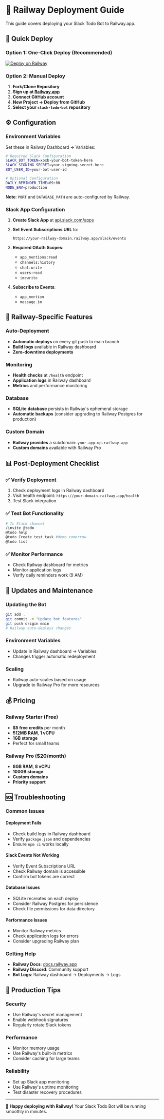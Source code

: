 # 🚂 Railway Deployment Guide

This guide covers deploying your Slack Todo Bot to Railway.app.

## 🚀 Quick Deploy

### Option 1: One-Click Deploy (Recommended)

[![Deploy on Railway](https://railway.app/button.svg)](https://railway.app/template/your-template-id)

### Option 2: Manual Deploy

1. **Fork/Clone Repository**
2. **Sign up at [Railway.app](https://railway.app)**
3. **Connect GitHub account**
4. **New Project → Deploy from GitHub**
5. **Select your `slack-todo-bot` repository**

## ⚙️ Configuration

### Environment Variables

Set these in Railway Dashboard → Variables:

```bash
# Required Slack Configuration
SLACK_BOT_TOKEN=xoxb-your-bot-token-here
SLACK_SIGNING_SECRET=your-signing-secret-here
BOT_USER_ID=your-bot-user-id

# Optional Configuration
DAILY_REMINDER_TIME=09:00
NODE_ENV=production
```

**Note**: `PORT` and `DATABASE_PATH` are auto-configured by Railway.

### Slack App Configuration

1. **Create Slack App** at [api.slack.com/apps](https://api.slack.com/apps)
2. **Set Event Subscriptions URL** to:
   ```
   https://your-railway-domain.railway.app/slack/events
   ```
3. **Required OAuth Scopes**:

   - `app_mentions:read`
   - `channels:history`
   - `chat:write`
   - `users:read`
   - `im:write`

4. **Subscribe to Events**:
   - `app_mention`
   - `message.im`

## 🔧 Railway-Specific Features

### Auto-Deployment

- **Automatic deploys** on every git push to main branch
- **Build logs** available in Railway dashboard
- **Zero-downtime deployments**

### Monitoring

- **Health checks** at `/health` endpoint
- **Application logs** in Railway dashboard
- **Metrics** and performance monitoring

### Database

- **SQLite database** persists in Railway's ephemeral storage
- **Automatic backups** (consider upgrading to Railway Postgres for production)

### Custom Domain

- **Railway provides** a subdomain: `your-app.up.railway.app`
- **Custom domains** available with Railway Pro

## 📊 Post-Deployment Checklist

### ✅ Verify Deployment

1. Check deployment logs in Railway dashboard
2. Visit health endpoint: `https://your-domain.railway.app/health`
3. Test Slack integration

### ✅ Test Bot Functionality

```bash
# In Slack channel
/invite @todo
@todo help
@todo Create test task #demo tomorrow
@todo list
```

### ✅ Monitor Performance

- Check Railway dashboard for metrics
- Monitor application logs
- Verify daily reminders work (9 AM)

## 🔄 Updates and Maintenance

### Updating the Bot

```bash
git add .
git commit -m "Update bot features"
git push origin main
# Railway auto-deploys changes
```

### Environment Variables

- Update in Railway dashboard → Variables
- Changes trigger automatic redeployment

### Scaling

- Railway auto-scales based on usage
- Upgrade to Railway Pro for more resources

## 💰 Pricing

### Railway Starter (Free)

- **$5 free credits** per month
- **512MB RAM**, **1 vCPU**
- **1GB storage**
- Perfect for small teams

### Railway Pro ($20/month)

- **8GB RAM**, **8 vCPU**
- **100GB storage**
- **Custom domains**
- **Priority support**

## 🆘 Troubleshooting

### Common Issues

#### Deployment Fails

- Check build logs in Railway dashboard
- Verify `package.json` and dependencies
- Ensure `npm ci` works locally

#### Slack Events Not Working

- Verify Event Subscriptions URL
- Check Railway domain is accessible
- Confirm bot tokens are correct

#### Database Issues

- SQLite recreates on each deploy
- Consider Railway Postgres for persistence
- Check file permissions for data directory

#### Performance Issues

- Monitor Railway metrics
- Check application logs for errors
- Consider upgrading Railway plan

### Getting Help

- **Railway Docs**: [docs.railway.app](https://docs.railway.app)
- **Railway Discord**: Community support
- **Bot Logs**: Railway dashboard → Deployments → Logs

## 🎯 Production Tips

### Security

- Use Railway's secret management
- Enable webhook signatures
- Regularly rotate Slack tokens

### Performance

- Monitor memory usage
- Use Railway's built-in metrics
- Consider caching for large teams

### Reliability

- Set up Slack app monitoring
- Use Railway's uptime monitoring
- Test disaster recovery procedures

---

🚂 **Happy deploying with Railway!** Your Slack Todo Bot will be running smoothly in minutes.
